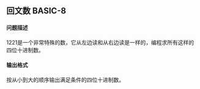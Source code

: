 ## 回文数 BASIC-8

#### 问题描述

1221是一个非常特殊的数，它从左边读和从右边读是一样的，编程求所有这样的四位十进制数。

#### 输出格式

按从小到大的顺序输出满足条件的四位十进制数。